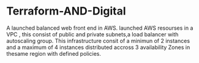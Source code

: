 # Terraform-AND-Digital

A launched balanced web front end in AWS.
launched AWS resourses in a VPC , this consist of public and private subnets,a load balancer with autoscaling group.
This infrastructure consit of a minimun of 2 instances and a maximum of 4 instances distributed accross 3 availability Zones in thesame region with defined policies.
